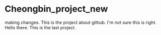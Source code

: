 # Cheongbin_project_new

making changes.
This is the project about github.
I'm not sure this is right. 
Hello there.
This is the last project.
